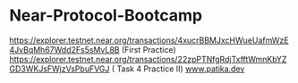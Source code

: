 # Near-Protocol-Bootcamp
https://explorer.testnet.near.org/transactions/4xucrBBMJxcHWueUafmWzE4JvBqMh67Wdd2Fs5sMvL8B (First Practice)
https://explorer.testnet.near.org/transactions/22zpPTNfgRdjTxfftWmnKbYZGD3WKJsFWjzVsPbuFVGJ ( Task 4 Practice II)
www.patika.dev
